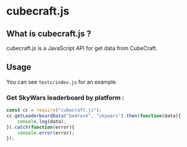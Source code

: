 # cubecraft.js
## What is cubecraft.js ?
cubecraft.js is a JavaScript API for get data from CubeCraft.

## Usage
You can see `tests/index.js` for an example.
### Get SkyWars leaderboard by platform :
```js
const cc = require("cubecraft.js");
cc.getLeaderboardData("bedrock", "skywars").then(function(data){
	console.log(data);
}).catch(function(error){
	console.error(error);
});
```
